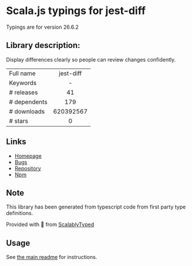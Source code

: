 
# Scala.js typings for jest-diff

Typings are for version 26.6.2

## Library description:
Display differences clearly so people can review changes confidently.

|                    |                 |
| ------------------ | :-------------: |
| Full name          | jest-diff |
| Keywords           | - |
| # releases         | 41 |
| # dependents       | 179 |
| # downloads        | 620392567 |
| # stars            | 0 |

## Links
- [Homepage](https://github.com/facebook/jest#readme)
- [Bugs](https://github.com/facebook/jest/issues)
- [Repository](https://github.com/facebook/jest)
- [Npm](https://www.npmjs.com/package/jest-diff)
    


## Note
This library has been generated from typescript code from first party type definitions.

Provided with :purple_heart: from [ScalablyTyped](https://github.com/oyvindberg/ScalablyTyped)

## Usage
See [the main readme](../../readme.md) for instructions.


